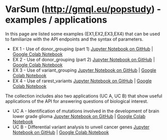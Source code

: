 # VarSum (http://gmql.eu/popstudy) - examples / applications

In this page are listed some examples (EX1,EX2,EX3,EX4) that can be used to familiarize
with the API endpoints and the syntax of parameters.
 - EX 1 - Use of donor_grouping (part 1) [Jupyter Notebook on GitHub](https://github.com/DEIB-GECO/VarSum/blob/master/demo/EX%201%20-%20Use%20of%20donor_grouping%20(part%201).ipynb) | [Google Colab Notebook](https://drive.google.com/file/d/1JZmYP-ay3z2SoIfsMIipbN9dVjw5wMI0/view?usp=sharing)
 - EX 2 - Use of donor_grouping (part 2) [Jupyter Notebook on GitHub](https://github.com/DEIB-GECO/VarSum/blob/master/demo/EX%202%20-%20Use%20of%20donor_grouping%20(part%202).ipynb) | [Google Colab Notebook](https://drive.google.com/file/d/15V3JgVKJDOLXMZ9raSu9r6HA-CHoVqco/view?usp=sharing)
 - EX 3 - Use of variant_grouping [Jupyter Notebook on GitHub](https://github.com/DEIB-GECO/VarSum/blob/master/demo/EX%203%20-%20Use%20of%20variant_grouping.ipynb) | [Google Colab Notebook](https://drive.google.com/file/d/15QyfN2CwbvpJY9Tz-dMObKBkR2d6w0I0/view?usp=sharing)
 - EX 4 - Use of rarest_variants [Jupyter Notebook on GitHub](https://github.com/DEIB-GECO/VarSum/blob/master/demo/EX%204%20-%20Use%20of%20rarest_variants.ipynb) | [Google Colab Notebook](https://drive.google.com/file/d/197AjCdN_JLxioO0Kn5N3p7t-UVshBYky/view?usp=sharing)

The collection includes also two applications (UC A, UC B) that show useful applications of the API 
for answering questions of biological interest.
 - UC A - Identification of mutations involved in the development of brain lower grade glioma [Jupyter Notebook on GitHub](https://github.com/DEIB-GECO/VarSum/blob/master/demo/UC%20A%20-%20Identification%20of%20mutations%20involved%20in%20the%20development%20of%20brain%20lower%20grade%20glioma.ipynb) | [Google Colab Notebook](https://drive.google.com/file/d/1GDfBuDniDhCotHBJp7oU0Tr46ubLEMTX/view?usp=sharing)
 - UC B - Differential variant analysis to unveil cancer genes [Jupyter Notebook on GitHub](https://github.com/DEIB-GECO/VarSum/blob/master/demo/UC%20B%20-%20Differential%20variant%20analysis%20to%20unveil%20cancer%20genes/UC%20B%20-%20Differential%20variant%20analysis%20to%20unveil%20cancer%20genes.ipynb) | [Google Colab Notebook](https://drive.google.com/file/d/15-mpxpZB0WEotVvUSDw-pLVe3pMv0xUl/view?usp=sharing)

 
